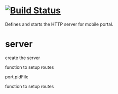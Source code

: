 [![Build Status](https://travis-ci.org/x-component/x-servers.png?v0.0.2)](https://travis-ci.org/x-component/x-servers)
=======================================================================================================



Defines and starts the HTTP server for mobile portal.

# server

create the server


function to setup routes


port,pidFile


function to setup routes
